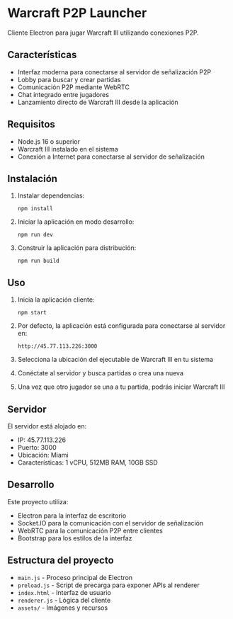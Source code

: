 # Warcraft P2P Launcher

Cliente Electron para jugar Warcraft III utilizando conexiones P2P.

## Características

- Interfaz moderna para conectarse al servidor de señalización P2P
- Lobby para buscar y crear partidas
- Comunicación P2P mediante WebRTC
- Chat integrado entre jugadores
- Lanzamiento directo de Warcraft III desde la aplicación

## Requisitos

- Node.js 16 o superior
- Warcraft III instalado en el sistema
- Conexión a Internet para conectarse al servidor de señalización

## Instalación

1. Instalar dependencias:
   ```
   npm install
   ```

2. Iniciar la aplicación en modo desarrollo:
   ```
   npm run dev
   ```

3. Construir la aplicación para distribución:
   ```
   npm run build
   ```

## Uso

1. Inicia la aplicación cliente:
   ```
   npm start
   ```

2. Por defecto, la aplicación está configurada para conectarse al servidor en:
   ```
   http://45.77.113.226:3000
   ```

3. Selecciona la ubicación del ejecutable de Warcraft III en tu sistema

4. Conéctate al servidor y busca partidas o crea una nueva

5. Una vez que otro jugador se una a tu partida, podrás iniciar Warcraft III

## Servidor

El servidor está alojado en:
- IP: 45.77.113.226
- Puerto: 3000
- Ubicación: Miami
- Características: 1 vCPU, 512MB RAM, 10GB SSD

## Desarrollo

Este proyecto utiliza:
- Electron para la interfaz de escritorio
- Socket.IO para la comunicación con el servidor de señalización
- WebRTC para la comunicación P2P entre clientes
- Bootstrap para los estilos de la interfaz

## Estructura del proyecto

- `main.js` - Proceso principal de Electron
- `preload.js` - Script de precarga para exponer APIs al renderer
- `index.html` - Interfaz de usuario
- `renderer.js` - Lógica del cliente
- `assets/` - Imágenes y recursos 